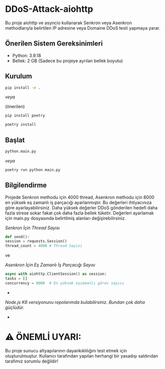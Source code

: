 # DDoS-Attack-aiohttp
Bu proje aiohttp ve asyncio kullanarak Senkron veya Asenkron methodlarıyla belirtilen IP adresine veya Domaine DDoS testi yapmaya yarar.


## Önerilen Sistem Gereksinimleri

- Python: 3.9.18
- Bellek: 2 GB (Sadece bu projeye ayrılan bellek boyutu)


## Kurulum
```sh
pip install -e .
```

*veya*

(önerilen)
```sh
pip install poetry
```
```sh
poetry install
```


## Başlat

```sh
python.main.py
```

*veya*

```sh
poetry run python main.py
```


## Bilgilendirme

Projede Senkron methodu için 4000 thread, Asenkron methodu için 8000 en yüksek eş zamanlı iş parçacığı ayarlanmıştır. Bu değerleri ihtiyacınıza göre ayarlayabilirsiniz. Daha yüksek değerler DDoS gönderilen hedefi daha fazla strese sokar fakat çok daha fazla bellek tüketir. Değerleri ayarlamak için main.py dosyasında belirtilmiş alanları değişirebilirsiniz.

*Senkron İçin Thread Sayısı*
```python
def send():
session = requests.Session()
thread_count = 4000 # Thread Sayısı
```

ve

*Asenkron İçin Eş Zamanlı İş Parçacığı Sayısı*
```python
async with aiohttp.ClientSession() as session:
tasks = []
concurrency = 8000  # En yüksek eşzamanlı görev sayısı
```

-

*Node.js K6 versiyonunu repolarımda bulabilirsiniz. Bundan çok daha güçlüdür.*

-

# ⚠️ ÖNEMLİ UYARI:
Bu proje sunucu altyapılarının dayankıklılığını test etmek için oluşturulmuştur. Kullanıcı tarafından yapılan herhangi bir yasadışı saldırıdan tarafımız sorumlu değildir!
